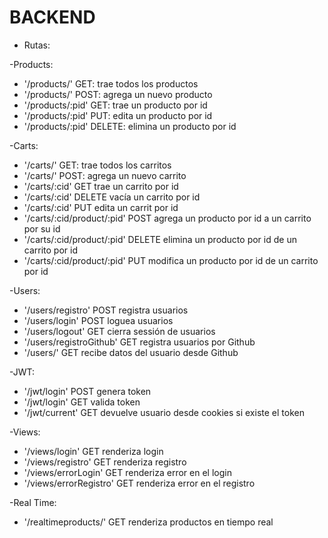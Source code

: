 # BACKEND

* Rutas:

 -Products:

- '/products/' GET: trae todos los productos <br>
- '/products/' POST: agrega un nuevo producto <br>
- '/products/:pid' GET: trae un producto por id <br>
- '/products/:pid' PUT: edita un producto por id <br>
- '/products/:pid' DELETE: elimina un producto por id <br>


 -Carts:

- '/carts/' GET: trae todos los carritos <br>
- '/carts/' POST: agrega un nuevo carrito <br>
- '/carts/:cid' GET trae un carrito por id <br>
- '/carts/:cid' DELETE vacía un carrito por id <br>
- '/carts/:cid' PUT edita un carrit por id <br>
- '/carts/:cid/product/:pid' POST agrega un producto por id a un carrito por su id <br>
- '/carts/:cid/product/:pid' DELETE elimina un producto por id de un carrito por id <br>
- '/carts/:cid/product/:pid' PUT modifica un producto por id de un carrito por id <br>


 -Users:

- '/users/registro' POST registra usuarios <br>
- '/users/login' POST loguea usuarios <br>
- '/users/logout' GET cierra sessión de usuarios <br>
- '/users/registroGithub' GET registra usuarios por Github <br>
- '/users/' GET recibe datos del usuario desde Github <br>


 -JWT:

- '/jwt/login' POST genera token <br>
- '/jwt/login' GET valida token <br>
- '/jwt/current' GET devuelve usuario desde cookies si existe el token <br>


 -Views:

- '/views/login' GET renderiza login <br>
- '/views/registro' GET renderiza registro <br>
- '/views/errorLogin' GET renderiza error en el login <br>
- '/views/errorRegistro' GET renderiza error en el registro <br>


 -Real Time:

- '/realtimeproducts/' GET renderiza productos en tiempo real <br>
